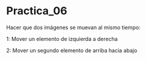 # Practica_06
Hacer que dos imágenes se muevan al mismo tiempo:

1: Mover un elemento de izquierda a derecha

2: Mover un segundo elemento de arriba hacia abajo
